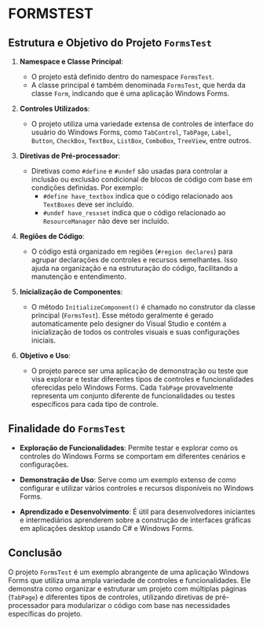 # FORMSTEST
## Estrutura e Objetivo do Projeto `FormsTest`
1. **Namespace e Classe Principal**:
   - O projeto está definido dentro do namespace `FormsTest`.
   - A classe principal é também denominada `FormsTest`, que herda da classe `Form`, indicando que é uma aplicação Windows Forms.

2. **Controles Utilizados**:
   - O projeto utiliza uma variedade extensa de controles de interface do usuário do Windows Forms, como `TabControl`, `TabPage`, `Label`, `Button`, `CheckBox`, `TextBox`, `ListBox`, `ComboBox`, `TreeView`, entre outros.

3. **Diretivas de Pré-processador**:
   - Diretivas como `#define` e `#undef` são usadas para controlar a inclusão ou exclusão condicional de blocos de código com base em condições definidas. Por exemplo:
     - `#define have_textbox` indica que o código relacionado aos `TextBoxes` deve ser incluído.
     - `#undef have_resxset` indica que o código relacionado ao `ResourceManager` não deve ser incluído.

4. **Regiões de Código**:
   - O código está organizado em regiões (`#region declares`) para agrupar declarações de controles e recursos semelhantes. Isso ajuda na organização e na estruturação do código, facilitando a manutenção e entendimento.

5. **Inicialização de Componentes**:
   - O método `InitializeComponent()` é chamado no construtor da classe principal (`FormsTest`). Esse método geralmente é gerado automaticamente pelo designer do Visual Studio e contém a inicialização de todos os controles visuais e suas configurações iniciais.

6. **Objetivo e Uso**:
   - O projeto parece ser uma aplicação de demonstração ou teste que visa explorar e testar diferentes tipos de controles e funcionalidades oferecidas pelo Windows Forms. Cada `TabPage` provavelmente representa um conjunto diferente de funcionalidades ou testes específicos para cada tipo de controle.

## Finalidade do `FormsTest`
- **Exploração de Funcionalidades**: Permite testar e explorar como os controles do Windows Forms se comportam em diferentes cenários e configurações.
  
- **Demonstração de Uso**: Serve como um exemplo extenso de como configurar e utilizar vários controles e recursos disponíveis no Windows Forms.

- **Aprendizado e Desenvolvimento**: É útil para desenvolvedores iniciantes e intermediários aprenderem sobre a construção de interfaces gráficas em aplicações desktop usando C# e Windows Forms.

## Conclusão
O projeto `FormsTest` é um exemplo abrangente de uma aplicação Windows Forms que utiliza uma ampla variedade de controles e funcionalidades. Ele demonstra como organizar e estruturar um projeto com múltiplas páginas (`TabPage`) e diferentes tipos de controles, utilizando diretivas de pré-processador para modularizar o código com base nas necessidades específicas do projeto.